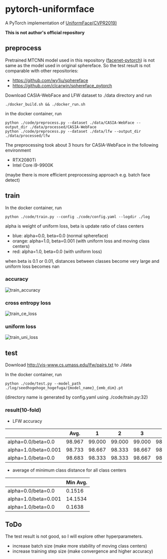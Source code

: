 # pytorch-uniformface
A PyTorch implementation of [UniformFace(CVPR2019)](https://openaccess.thecvf.com/content_CVPR_2019/papers/Duan_UniformFace_Learning_Deep_Equidistributed_Representation_for_Face_Recognition_CVPR_2019_paper.pdf)

**This is not author's official repository**

## preprocess
Pretrained MTCNN model used in this repository ([facenet-pytorch](https://github.com/timesler/facenet-pytorch)) is not same as the model used in original sphereface.
So the test result is not comparable with other repositories:
- https://github.com/wy1iu/sphereface
- https://github.com/clcarwin/sphereface_pytorch
 
Download CASIA-WebFace and LFW dataset to ./data directory and run
```
./docker_build.sh && ./docker_run.sh
```
in the docker container, run
```
python ./code/preprocess.py --dataset ./data/CASIA-WebFace --output_dir ./data/processed/CASIA-WebFace
python ./code/preprocess.py --dataset ./data/lfw --output_dir ./data/processed/lfw
```
The preprocessing took about 3 hours for CASIA-WebFace in the following environment
- RTX2080Ti
- Intel Core i9-9900K

(maybe there is more efficient preprocessing approach e.g. batch face detect)

## train
In the docker container, run
```
python ./code/train.py --config ./code/config.yaml --logdir ./log
```

alpha is weight of uniform loss, beta is update ratio of class centers
- blue: alpha=0.0, beta=0.0 (normal sphereface)
- orange: alpha=1.0, beta=0.001 (with uniform loss and moving class centers)
- red: alpha=1.0, beta=0.0 (with uniform loss)

when beta is 0.1 or 0.01, distances between classes become very large and uniform loss becomes nan

### accuracy 
![train_accuracy](https://user-images.githubusercontent.com/46083154/162228196-578b57b7-8bb8-425b-9952-37f3b6fa3bbb.svg)
### cross entropy loss
![train_ce_loss](https://user-images.githubusercontent.com/46083154/162228298-85490232-4a39-4929-a984-9770e68716fa.svg)
### uniform loss
![train_uni_loss](https://user-images.githubusercontent.com/46083154/162228359-52cb00b1-5899-47d1-8156-d88526061c55.svg)

## test
Download http://vis-www.cs.umass.edu/lfw/pairs.txt to ./data

In the docker container, run
```
python ./code/test.py --model_path ./log/seedhogehoge_hogefuga/{model_name}_{emb_dim}.pt
```
(directory name is generated by config.yaml using ./code/train.py:32)

### result(10-fold)
- LFW accuracy

|                    |   Avg. |    1   |    2   |   3    |   4    |   5    |   6    |   7    |   8    |   9    |   10   |
| ------------------ | ------ | ------ | ------ | ------ | ------ | ------ | ------ | ------ | ------ | ------ | ------ |
| alpha=0.0/beta=0.0 | 98.967 | 99.000 | 99.000 | 99.000 | 98.500 | 99.000 | 99.000 | 99.000 | 98.667 | 99.500 | 99.000 |
|alpha=1.0/beta=0.001| 98.733 | 98.667 | 98.333 | 98.667 | 98.000 | 98.833 | 98.667 | 98.667 | 98.833 | 99.500 | 99.167 |
| alpha=1.0/beta=0.0 | 98.683 | 98.333 | 98.333 | 98.667 | 98.667 | 98.500 | 98.500 | 98.667 | 98.833 | 99.666 | 98.667 |

- average of minimum class distance for all class centers

|                    |   Min Avg. |
| ------------------ | ---------  |
| alpha=0.0/beta=0.0 |   0.1516   |
|alpha=1.0/beta=0.001|   14.1534  |
| alpha=1.0/beta=0.0 |   0.1638   |


## ToDo
The test result is not good, so I will explore other hyperparameters.
- increase batch size (make more stability of moving class centers)
- increase training step size (make convergence and higher accuracy)
